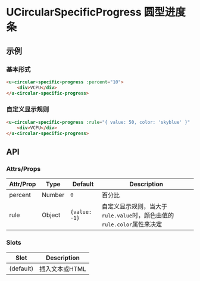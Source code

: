 # UCircularSpecificProgress 圆型进度条

## 示例

### 基本形式

```html
<u-circular-specific-progress :percent="10">
    <div>VCPU</div>
</u-circular-specific-progress>
```

### 自定义显示规则

```html
<u-circular-specific-progress :rule="{ value: 50, color: 'skyblue' }" :percent="60">
    <div>VCPU</div>
</u-circular-specific-progress>
```

## API
### Attrs/Props

| Attr/Prop | Type | Default | Description |
| --------- | ---- | ------- | ----------- |
| percent | Number | `0` | 百分比 |
| rule | Object | `{value: -1}` | 自定义显示规则，当大于`rule.value`时，颜色由值的`rule.color`属性来决定 |

### Slots

| Slot | Description |
| ---- | ----------- |
| (default) | 插入文本或HTML |
